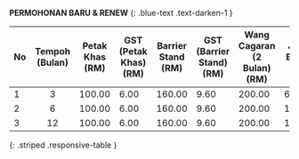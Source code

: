 **PERMOHONAN BARU & RENEW**
{: .blue-text .text-darken-1 }

| No   | Tempoh (Bulan) | Petak Khas (RM) | GST (Petak Khas) (RM) | Barrier Stand (RM) | GST (Barrier Stand) (RM) | Wang Cagaran (2 Bulan) (RM) | Jumlah Bayaran (RM) |
| :--- | :---:          | ---             | ---                   | ---                | ---                      | ---                         | ---                 |
| 1    | 3              | 100.00          | 6.00                  | 160.00             | 9.60                     | 200.00                      | 687.60              |
| 2    | 6              | 100.00          | 6.00                  | 160.00             | 9.60                     | 200.00                      | 1,005.60            |
| 3    | 12             | 100.00          | 6.00                  | 160.00             | 9.60                     | 200.00                      | 1,641.60            |
{: .striped .responsive-table }
